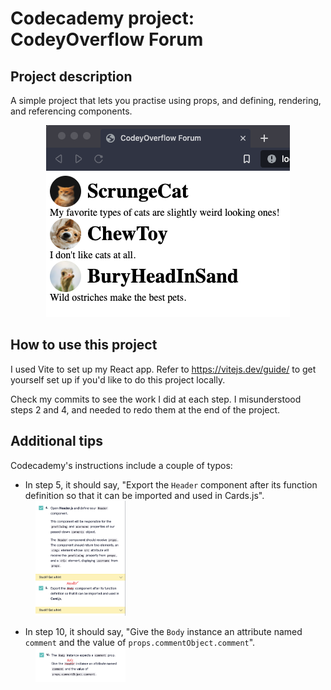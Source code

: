 Codecademy project: CodeyOverflow Forum
======================================

Project description
-------------------
A simple project that lets you practise using props, and defining, rendering, and referencing components.

<p align="center"><img src="endresult.png"></p>

How to use this project
-------------------
I used Vite to set up my React app. Refer to https://vitejs.dev/guide/ to get yourself set up if you'd like to do this project locally.

Check my commits to see the work I did at each step. I misunderstood steps 2 and 4, and needed to redo them at the end of the project.

Additional tips
-------------------
Codecademy's instructions include a couple of typos:

* In step 5, it should say, "Export the `Header` component after its function definition so that it can be imported and used in Cards.js".<br>
&nbsp;&nbsp;&nbsp; <img src="typo-step5.png" width="30%">

* In step 10, it should say, "Give the `Body` instance an attribute named `comment` and the value of `props.commentObject.comment`".<br>
&nbsp;&nbsp;&nbsp; <img src="typo-step10.png" width="30%">
